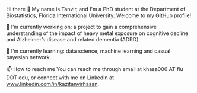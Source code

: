 Hi there 👋
My name is Tanvir, and I'm a PhD student at the Department of Biostatistics, Florida International University. Welcome to my GitHub profile!

🔭 I’m currently working on: a project to gain a comprehensive understanding of the impact of heavy metal exposure on cognitive decline and Alzheimer’s disease and related dementia (ADRD). 

🌱 I’m currently learning: data science, machine learning and casual bayesian network.

📫 How to reach me
You can reach me through email at khasa006 AT fiu DOT edu, or connect with me on LinkedIn at www.linkedin.com/in/kazitanvirhasan.






